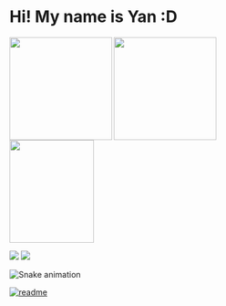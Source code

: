 <h1> Hi! My name is Yan :D </h1>

<div>
  <a href="https://github.com/TheYanVictor">
  <img height="180em"   align="left" src="https://github-readme-stats.vercel.app/api?username=TheYanVictor&show_icons=true&theme=react&include_all_commits=true&count_private=true"/>
  <img height="180em"  align="top-right" src="https://github-readme-stats.vercel.app/api/top-langs/?username=TheYanVictor&layout=compact&langs_count=7&theme=react" />

  <img align="center" width="148" height="180" src="https://media1.tenor.com/images/68e8337fb4eb7e40645d832c64762a8b/tenor.gif?itemid=19443613">
</div>

  <a href="https://www.instagram.com/yanvrm/" target="_blank"><img src="https://img.shields.io/badge/-Instagram-%23E4405F?style=for-the-badge&logo=instagram&logoColor=white" target="_blank"></a>
  <a href="https://www.linkedin.com/in/the-yan-victor/" target="_blank"><img src="https://img.shields.io/badge/-LinkedIn-%230077B5?style=for-the-badge&logo=linkedin&logoColor=white" target="_blank"></a> 
 
  ![Snake animation](https://github.com/TheYanVictor/TheYanVictor/blob/output/github-contribution-grid-snake.svg)
 
</div>
 
[![readme](https://github-readme-stats.vercel.app/api/pin/?username=TheYanVictor&repo=TheYanVictor&theme=react)](https://github.com/TheYanVictor/TheYanVictor)
